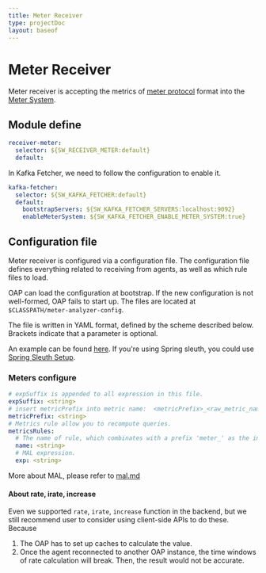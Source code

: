 ```yaml
---
title: Meter Receiver
type: projectDoc
layout: baseof
---
```

# Meter Receiver
Meter receiver is accepting the metrics of [meter protocol](https://github.com/apache/skywalking-data-collect-protocol/blob/master/language-agent/Meter.proto) format into the [Meter System](./../../concepts-and-designs/meter).

## Module define
```yaml
receiver-meter:
  selector: ${SW_RECEIVER_METER:default}
  default:

```

In Kafka Fetcher, we need to follow the configuration to enable it.  
```yaml
kafka-fetcher:
  selector: ${SW_KAFKA_FETCHER:default}
  default:
    bootstrapServers: ${SW_KAFKA_FETCHER_SERVERS:localhost:9092}
    enableMeterSystem: ${SW_KAFKA_FETCHER_ENABLE_METER_SYSTEM:true}
```

## Configuration file
Meter receiver is configured via a configuration file. The configuration file defines everything related to receiving 
 from agents, as well as which rule files to load.
 
OAP can load the configuration at bootstrap. If the new configuration is not well-formed, OAP fails to start up. The files
are located at `$CLASSPATH/meter-analyzer-config`.

The file is written in YAML format, defined by the scheme described below. Brackets indicate that a parameter is optional.

An example can be found [here](../../../../oap-server/server-bootstrap/src/main/resources/meter-analyzer-config/spring-sleuth.yaml).
If you're using Spring sleuth, you could use [Spring Sleuth Setup](spring-sleuth-setup).

### Meters configure

```yaml
# expSuffix is appended to all expression in this file.
expSuffix: <string>
# insert metricPrefix into metric name:  <metricPrefix>_<raw_metric_name>
metricPrefix: <string>
# Metrics rule allow you to recompute queries.
metricsRules:
  # The name of rule, which combinates with a prefix 'meter_' as the index/table name in storage.
  name: <string>
  # MAL expression.
  exp: <string>
```

More about MAL, please refer to [mal.md](../../concepts-and-designs/mal)

#### About rate, irate, increase

Even we supported `rate`, `irate`, `increase` function in the backend, but we still recommend user to consider using client-side APIs to do these. Because
1. The OAP has to set up caches to calculate the value.
1. Once the agent reconnected to another OAP instance, the time windows of rate calculation will break. Then, the result would not be accurate.
